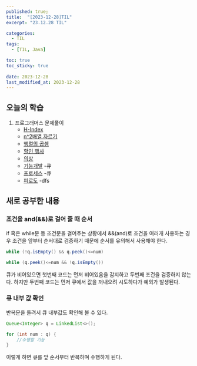 ```yaml
---
published: true;
title:  "[2023-12-28]TIL"
excerpt: "23.12.28 TIL"

categories:
  - TIL
tags:
  - [TIL, Java]

toc: true
toc_sticky: true
 
date: 2023-12-28
last_modified_at: 2023-12-28
---
```

## 오늘의 학습
1. 프로그래머스 문제풀이
    - [H-Index](https://school.programmers.co.kr/learn/courses/30/lessons/42747)
    - [n^2배열 자르기](https://school.programmers.co.kr/learn/courses/30/lessons/87390)
    - [행렬의 곱셈](https://school.programmers.co.kr/learn/courses/30/lessons/12949)
    - [할인 행사](https://school.programmers.co.kr/learn/courses/30/lessons/131127)
    - [의상](https://school.programmers.co.kr/learn/courses/30/lessons/42578)
    - [기능개발](https://school.programmers.co.kr/learn/courses/30/lessons/42586) -큐
    - [프로세스](https://school.programmers.co.kr/learn/courses/30/lessons/42587) -큐
    - [피로도](https://school.programmers.co.kr/learn/courses/30/lessons/87946) -dfs



## 새로 공부한 내용
### 조건을 and(&&)로 걸어 줄 때 순서
if 혹은 while문 등 조건문을 걸어주는 상황에서 &&(and)로 조건을 여러개 사용하는 경우 조건을 앞부터 순서대로 검증하기 때문에 순서를 유의해서 사용해야 한다.
```java
while (!q.isEmpty() && q.peek()<=num)

while (q.peek()<=num && !q.isEmpty())
```
큐가 비어있으면 첫번째 코드는 먼저 비어있음을 감지하고 두번째 조건을 검증하지 않는다. 하지만 두번째 코드는 먼저 큐에서 값을 꺼내오려 시도하다가 예외가 발생된다.

### 큐 내부 값 확인
반복문을 돌려서 큐 내부값도 확인해 볼 수 있다.
```java
Queue<Integer> q = LinkedList<>();

for (int num : q) {
    //수행할 기능
}
```
이렇게 하면 큐를 앞 순서부터 반복하며 수행하게 된다.
